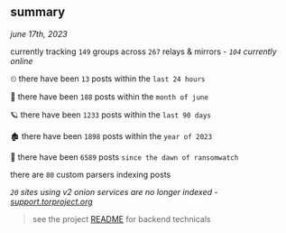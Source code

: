 
## summary
_june 17th, 2023_

currently tracking `149` groups across `267` relays & mirrors - _`104` currently online_

⏲ there have been `13` posts within the `last 24 hours`

🦈 there have been `188` posts within the `month of june`

🪐 there have been `1233` posts within the `last 90 days`

🏚 there have been `1898` posts within the `year of 2023`

🦕 there have been `6589` posts `since the dawn of ransomwatch`

there are `80` custom parsers indexing posts

_`20` sites using v2 onion services are no longer indexed - [support.torproject.org](https://support.torproject.org/onionservices/v2-deprecation/)_

> see the project [README](https://github.com/joshhighet/ransomwatch#ransomwatch--) for backend technicals
